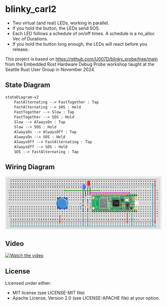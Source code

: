 # blinky_carl2

* Two virtual (and real) LEDs, working in parallel.
* If you hold the button, the LEDs send SOS.
* Each LED follows a schedule of on/off times. A schedule is a no_alloc Vec of Durations.
* If you hold the button long enough, the LEDs will react before you
   release.

This project is based on <https://github.com/U007D/blinky_probe/tree/main> from the
Embedded Rust Hardware Debug Probe workshop taught at the
Seattle Rust User Group in November 2024.

## State Diagram

```mermaid
stateDiagram-v2
    FastAlternating --> FastTogether : Tap
    FastAlternating --> SOS : Hold
    FastTogether --> Slow : Tap
    FastTogether --> SOS : Hold
    Slow --> AlwaysOn : Tap
    Slow --> SOS : Hold
    AlwaysOn --> AlwaysOff : Tap
    AlwaysOn --> SOS : Hold
    AlwaysOff --> FastAlternating : Tap
    AlwaysOff --> SOS : Hold
    SOS --> FastAlternating : Tap
```

## Wiring Diagram

[![Wiring Diagram](wiring_diagram.png)](https://app.cirkitdesigner.com/project/38f41aba-e97e-46a3-81b6-35f196153c90)

## Video

[![Watch the video](https://img.youtube.com/vi/_iQKyh3FGX4/0.jpg)](https://youtu.be/_iQKyh3FGX4)

## License

Licensed under either:

* MIT license (see LICENSE-MIT file)
* Apache License, Version 2.0 (see LICENSE-APACHE file)
  at your option.
